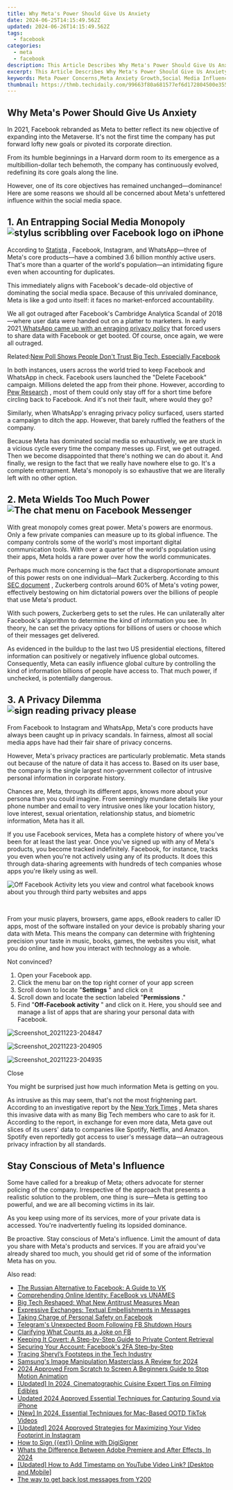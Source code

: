 ```yaml
---
title: Why Meta's Power Should Give Us Anxiety
date: 2024-06-25T14:15:49.562Z
updated: 2024-06-26T14:15:49.562Z
tags:
  - facebook
categories:
  - meta
  - facebook
description: This Article Describes Why Meta's Power Should Give Us Anxiety
excerpt: This Article Describes Why Meta's Power Should Give Us Anxiety
keywords: Meta Power Concerns,Meta Anxiety Growth,Social Media Influence,Meta Algorithm Impact,Digital Platform Control,Tech Giants' Reach,Online Dominance Fears
thumbnail: https://thmb.techidaily.com/99663f80a681577ef6d172804500e3555c286bc17d7a19ae0d763067c374fc29.jpg
---
```


## Why Meta's Power Should Give Us Anxiety

 In 2021, Facebook rebranded as Meta to better reflect its new objective of expanding into the Metaverse. It's not the first time the company has put forward lofty new goals or pivoted its corporate direction.

 From its humble beginnings in a Harvard dorm room to its emergence as a multibillion-dollar tech behemoth, the company has continuously evolved, redefining its core goals along the line.

 However, one of its core objectives has remained unchanged—dominance! Here are some reasons we should all be concerned about Meta's unfettered influence within the social media space.

## 1\. An Entrapping Social Media Monopoly ![stylus scribbling over Facebook logo on iPhone](https://static1.makeuseofimages.com/wordpress/wp-content/uploads/2021/11/pexels-thought-catalog-2228555.jpg)

 According to [Statista](https://www.statista.com/chart/2183/facebooks-mobile-users/) , Facebook, Instagram, and WhatsApp—three of Meta's core products—have a combined 3.6 billion monthly active users. That's more than a quarter of the world's population—an intimidating figure even when accounting for duplicates.

 This immediately aligns with Facebook's decade-old objective of dominating the social media space. Because of this unrivaled dominance, Meta is like a god unto itself: it faces no market-enforced accountability.

 We all got outraged after Facebook's Cambridge Analytica Scandal of 2018—where user data were handed out on a platter to marketers. In early 2021,[WhatsApp came up with an enraging privacy policy](https://www.makeuseof.com/whatsapp-forces-share-data-with-facebook/) that forced users to share data with Facebook or get booted. Of course, once again, we were all outraged.

 Related:[New Poll Shows People Don't Trust Big Tech, Especially Facebook](https://www.makeuseof.com/facebook-big-tech-not-trusted-shows-poll/)

 In both instances, users across the world tried to keep Facebook and WhatsApp in check. Facebook users launched the "Delete Facebook" campaign. Millions deleted the app from their phone. However, according to [Pew Research](https://www.pewresearch.org/fact-tank/2018/09/05/americans-are-changing-their-relationship-with-facebook/) , most of them could only stay off for a short time before circling back to Facebook. And it's not their fault, where would they go?

 Similarly, when WhatsApp's enraging privacy policy surfaced, users started a campaign to ditch the app. However, that barely ruffled the feathers of the company.

 Because Meta has dominated social media so exhaustively, we are stuck in a vicious cycle every time the company messes up. First, we get outraged. Then we become disappointed that there's nothing we can do about it. And finally, we resign to the fact that we really have nowhere else to go. It's a complete entrapment. Meta's monopoly is so exhaustive that we are literally left with no other option.

## 2\. Meta Wields Too Much Power ![The chat menu on Facebook Messenger](https://static1.makeuseofimages.com/wordpress/wp-content/uploads/2021/11/facebook-messenger-chats.jpg)

 With great monopoly comes great power. Meta's powers are enormous. Only a few private companies can measure up to its global influence. The company controls some of the world's most important digital communication tools. With over a quarter of the world's population using their apps, Meta holds a rare power over how the world communicates.

 Perhaps much more concerning is the fact that a disproportionate amount of this power rests on one individual—Mark Zuckerberg. According to this [SEC document](https://www.sec.gov/Archives/edgar/data/1326801/000132680118000022/facebook2018definitiveprox.htm) , Zuckerberg controls around 60% of Meta's voting power, effectively bestowing on him dictatorial powers over the billions of people that use Meta's product.

 With such powers, Zuckerberg gets to set the rules. He can unilaterally alter Facebook's algorithm to determine the kind of information you see. In theory, he can set the privacy options for billions of users or choose which of their messages get delivered.

 As evidenced in the buildup to the last two US presidential elections, filtered information can positively or negatively influence global outcomes. Consequently, Meta can easily influence global culture by controlling the kind of information billions of people have access to. That much power, if unchecked, is potentially dangerous.

## 3\. A Privacy Dilemma ![sign reading privacy please](https://static1.makeuseofimages.com/wordpress/wp-content/uploads/2021/08/Privacy-notice.jpg)

 From Facebook to Instagram and WhatsApp, Meta's core products have always been caught up in privacy scandals. In fairness, almost all social media apps have had their fair share of privacy concerns.

 However, Meta's privacy practices are particularly problematic. Meta stands out because of the nature of data it has access to. Based on its user base, the company is the single largest non-government collector of intrusive personal information in corporate history.

 Chances are, Meta, through its different apps, knows more about your persona than you could imagine. From seemingly mundane details like your phone number and email to very intrusive ones like your location history, love interest, sexual orientation, relationship status, and biometric information, Meta has it all.

 If you use Facebook services, Meta has a complete history of where you've been for at least the last year. Once you've signed up with any of Meta's products, you become tracked indefinitely. Facebook, for instance, tracks you even when you're not actively using any of its products. It does this through data-sharing agreements with hundreds of tech companies whose apps you're likely using as well.

![Off Facebook Activity lets you view and control what facebook knows about you through third party websites and apps](https://static1.makeuseofimages.com/wordpress/wp-content/uploads/2020/05/facebook-privacy-off-facebook-activity.png)

​​​​​​

 From your music players, browsers, game apps, eBook readers to caller ID apps, most of the software installed on your device is probably sharing your data with Meta. This means the company can determine with frightening precision your taste in music, books, games, the websites you visit, what you do online, and how you interact with technology as a whole.

Not convinced?

1. Open your Facebook app.
2. Click the menu bar on the top right corner of your app screen
3. Scroll down to locate "**Settings** " and click on it
4. Scroll down and locate the section labeled "**Permissions** ."
5. Find "**Off-Facebook activity** " and click on it. Here, you should see and manage a list of apps that are sharing your personal data with Facebook.

![Screenshot_20211223-204847](https://static1.makeuseofimages.com/wordpress/wp-content/uploads/2021/12/Screenshot_20211223-204847.png)

![Screenshot_20211223-204905](https://static1.makeuseofimages.com/wordpress/wp-content/uploads/2021/12/Screenshot_20211223-204905.png)

![Screenshot_20211223-204935](https://static1.makeuseofimages.com/wordpress/wp-content/uploads/2021/12/Screenshot_20211223-204935.png)

Close

 You might be surprised just how much information Meta is getting on you.

 As intrusive as this may seem, that's not the most frightening part. According to an investigative report by the [New York Times](https://www.nytimes.com/2018/12/18/technology/facebook-privacy.html) , Meta shares this invasive data with as many Big Tech members who care to ask for it. According to the report, in exchange for even more data, Meta gave out slices of its users' data to companies like Spotify, Netflix, and Amazon. Spotify even reportedly got access to user's message data—an outrageous privacy infraction by all standards.

## Stay Conscious of Meta's Influence

 Some have called for a breakup of Meta; others advocate for sterner policing of the company. Irrespective of the approach that presents a realistic solution to the problem, one thing is sure—Meta is getting too powerful, and we are all becoming victims in its lair.

 As you keep using more of its services, more of your private data is accessed. You're inadvertently fueling its lopsided dominance.

 Be proactive. Stay conscious of Meta's influence. Limit the amount of data you share with Meta's products and services. If you are afraid you've already shared too much, you should get rid of some of the information Meta has on you.


<ins class="adsbygoogle"
     style="display:block"
     data-ad-format="autorelaxed"
     data-ad-client="ca-pub-7571918770474297"
     data-ad-slot="1223367746"></ins>



<ins class="adsbygoogle"
     style="display:block"
     data-ad-client="ca-pub-7571918770474297"
     data-ad-slot="8358498916"
     data-ad-format="auto"
     data-full-width-responsive="true"></ins>

<span class="atpl-alsoreadstyle">Also read:</span>
<div><ul>
<li><a href="https://facebook.techidaily.com/the-russian-alternative-to-facebook-a-guide-to-vk/"><u>The Russian Alternative to Facebook: A Guide to VK</u></a></li>
<li><a href="https://facebook.techidaily.com/comprehending-online-identity-facebook-vs-unames/"><u>Comprehending Online Identity: FaceBook vs UNAMES</u></a></li>
<li><a href="https://facebook.techidaily.com/big-tech-reshaped-what-new-antitrust-measures-mean/"><u>Big Tech Reshaped: What New Antitrust Measures Mean</u></a></li>
<li><a href="https://facebook.techidaily.com/expressive-exchanges-textual-embellishments-in-messages/"><u>Expressive Exchanges: Textual Embellishments in Messages</u></a></li>
<li><a href="https://facebook.techidaily.com/taking-charge-of-personal-safety-on-facebook/"><u>Taking Charge of Personal Safety on Facebook</u></a></li>
<li><a href="https://facebook.techidaily.com/telegrams-unexpected-boom-following-fb-shutdown-hours/"><u>Telegram's Unexpected Boom Following FB Shutdown Hours</u></a></li>
<li><a href="https://facebook.techidaily.com/clarifying-what-counts-as-a-joke-on-fb/"><u>Clarifying What Counts as a Joke on FB</u></a></li>
<li><a href="https://facebook.techidaily.com/keeping-it-covert-a-step-by-step-guide-to-private-content-retrieval/"><u>Keeping It Covert: A Step-by-Step Guide to Private Content Retrieval</u></a></li>
<li><a href="https://facebook.techidaily.com/securing-your-account-facebooks-2fa-step-by-step/"><u>Securing Your Account: Facebook's 2FA Step-by-Step</u></a></li>
<li><a href="https://facebook.techidaily.com/tracing-sheryls-footsteps-in-the-tech-industry/"><u>Tracing Sheryl’s Footsteps in the Tech Industry</u></a></li>
<li><a href="https://extra-support.techidaily.com/samsungs-image-manipulation-masterclass-a-review-for-2024/"><u>Samsung's Image Manipulation Masterclass  A Review for 2024</u></a></li>
<li><a href="https://ai-vdieo-software.techidaily.com/2024-approved-from-scratch-to-screen-a-beginners-guide-to-stop-motion-animation/"><u>2024 Approved From Scratch to Screen A Beginners Guide to Stop Motion Animation</u></a></li>
<li><a href="https://fox-access.techidaily.com/updated-in-2024-cinematographic-cuisine-expert-tips-on-filming-edibles/"><u>[Updated] In 2024, Cinematographic Cuisine  Expert Tips on Filming Edibles</u></a></li>
<li><a href="https://sound-tweaking.techidaily.com/updated-2024-approved-essential-techniques-for-capturing-sound-via-iphone/"><u>Updated 2024 Approved Essential Techniques for Capturing Sound via iPhone</u></a></li>
<li><a href="https://tiktok-videos.techidaily.com/new-in-2024-essential-techniques-for-mac-based-ootd-tiktok-videos/"><u>[New] In 2024, Essential Techniques for Mac-Based OOTD TikTok Videos</u></a></li>
<li><a href="https://instagram-video-recordings.techidaily.com/updated-2024-approved-strategies-for-maximizing-your-video-footprint-in-instagram/"><u>[Updated] 2024 Approved  Strategies for Maximizing Your Video Footprint in Instagram</u></a></li>
<li><a href="https://blog-min.techidaily.com/how-to-sign-ext-online-with-digisigner-by-ldigisigner-sign-a-excel-sign-a-excel/"><u>How to Sign {{ext}} Online with DigiSigner</u></a></li>
<li><a href="https://smart-video-creator.techidaily.com/whats-the-difference-between-adobe-premiere-and-after-effects-in-2024/"><u>Whats the Difference Between Adobe Premiere and After Effects, In 2024</u></a></li>
<li><a href="https://facebook-record-videos.techidaily.com/updated-how-to-add-timestamp-on-youtube-video-link-desktop-and-mobile/"><u>[Updated] How to Add Timestamp on YouTube Video Link? [Desktop and Mobile]</u></a></li>
<li><a href="https://techidaily.com/the-way-to-get-back-lost-messages-from-y200-by-fonelab-android-recover-messages/"><u>The way to get back lost messages from Y200</u></a></li>
</ul></div>
